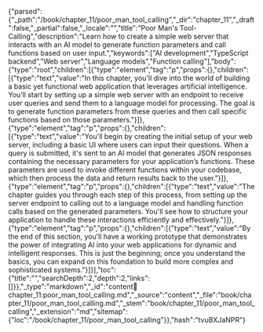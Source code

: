 {"parsed":{"_path":"/book/chapter_11/poor_man_tool_calling","_dir":"chapter_11","_draft":false,"_partial":false,"_locale":"","title":"Poor Man's Tool-Calling","description":"Learn how to create a simple web server that interacts with an AI model to generate function parameters and call functions based on user input.","keywords":["AI development","TypeScript backend","Web server","Language models","Function calling"],"body":{"type":"root","children":[{"type":"element","tag":"p","props":{},"children":[{"type":"text","value":"In this chapter, you'll dive into the world of building a basic yet functional web application that leverages artificial intelligence. You’ll start by setting up a simple web server with an endpoint to receive user queries and send them to a language model for processing. The goal is to generate function parameters from these queries and then call specific functions based on those parameters."}]},{"type":"element","tag":"p","props":{},"children":[{"type":"text","value":"You'll begin by creating the initial setup of your web server, including a basic UI where users can input their questions. When a query is submitted, it's sent to an AI model that generates JSON responses containing the necessary parameters for your application’s functions. These parameters are used to invoke different functions within your codebase, which then process the data and return results back to the user."}]},{"type":"element","tag":"p","props":{},"children":[{"type":"text","value":"The chapter guides you through each step of this process, from setting up the server endpoint to calling out to a language model and handling function calls based on the generated parameters. You'll see how to structure your application to handle these interactions efficiently and effectively."}]},{"type":"element","tag":"p","props":{},"children":[{"type":"text","value":"By the end of this section, you’ll have a working prototype that demonstrates the power of integrating AI into your web applications for dynamic and intelligent responses. This is just the beginning; once you understand the basics, you can expand on this foundation to build more complex and sophisticated systems."}]}],"toc":{"title":"","searchDepth":2,"depth":2,"links":[]}},"_type":"markdown","_id":"content:book:chapter_11:poor_man_tool_calling.md","_source":"content","_file":"book/chapter_11/poor_man_tool_calling.md","_stem":"book/chapter_11/poor_man_tool_calling","_extension":"md","sitemap":{"loc":"/book/chapter_11/poor_man_tool_calling"}},"hash":"tvuBXJaNPR"}